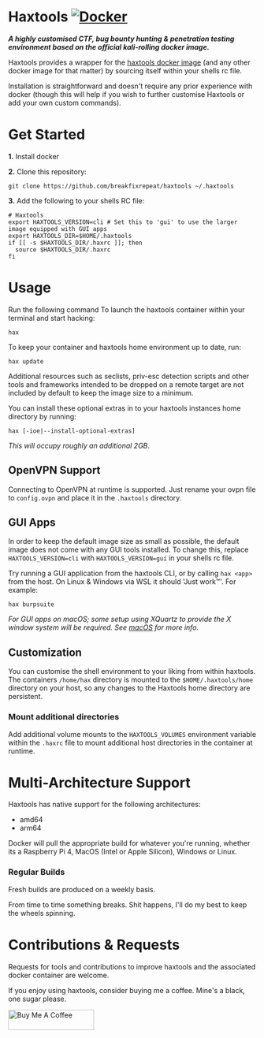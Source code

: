 # Haxtools [![Docker](https://github.com/breakfixrepeat/haxtools/actions/workflows/docker-ci.yml/badge.svg)](https://github.com/breakfixrepeat/haxtools/actions/workflows/docker-ci.yml)

***A highly customised CTF, bug bounty hunting & penetration testing environment based on the official kali-rolling docker image.***

Haxtools provides a wrapper for the [haxtools docker image](https://hub.docker.com/repository/docker/infosux/haxtools/general) (and any other docker image for that matter) by sourcing itself within your shells rc file.

Installation is straightforward and doesn't require any prior experience with docker (though this will help if you wish to further customise Haxtools or add your own custom commands).

# Get Started
**1.** Install docker

**2.** Clone this repository:
```
git clone https://github.com/breakfixrepeat/haxtools ~/.haxtools
```

**3.** Add the following to your shells RC file:
```
# Haxtools
export HAXTOOLS_VERSION=cli # Set this to 'gui' to use the larger image equipped with GUI apps
export HAXTOOLS_DIR=$HOME/.haxtools
if [[ -s $HAXTOOLS_DIR/.haxrc ]]; then
  source $HAXTOOLS_DIR/.haxrc
fi
```

# Usage

Run the following command To launch the haxtools container within your terminal and start hacking:

```
hax
```

To keep your container and haxtools home environment up to date, run:

```
hax update
```

Additional resources such as seclists, priv-esc detection scripts and other tools and frameworks intended to be dropped on a remote target are not included by default to keep the image size to a minimum.

You can install these optional extras in to your haxtools instances home directory by running:

```
hax [-ioe|--install-optional-extras]
```
*This will occupy roughly an additional 2GB*.

## OpenVPN Support

Connecting to OpenVPN at runtime is supported. Just rename your ovpn file to `config.ovpn` and place it in the `.haxtools` directory.

## GUI Apps

In order to keep the default image size as small as possible, the default image does not come with any GUI tools installed. To change this, replace `HAXTOOLS_VERSION=cli` with `HAXTOOLS_VERSION=gui` in your shells rc file.

Try running a GUI application from the haxtools CLI, or by calling `hax <app>` from the host. On Linux & Windows via WSL it should 'Just work™'. For example:

```
hax burpsuite
```

*For GUI apps on macOS; some setup using XQuartz to provide the X window system will be required. See [macOS](docs/macOS.md) for more info.*

## Customization

You can customise the shell environment to your liking from within haxtools. The containers `/home/hax` directory is mounted to the `$HOME/.haxtools/home` directory on your host, so any changes to the Haxtools home directory are persistent.

### Mount additional directories

Add additional volume mounts to the `HAXTOOLS_VOLUMES` environment variable within the `.haxrc` file to mount additional host directories in the container at runtime.


# Multi-Architecture Support

Haxtools has native support for the following architectures:

* amd64
* arm64

Docker will pull the appropriate build for whatever you're running, whether its a Raspberry Pi 4, MacOS (Intel or Apple Silicon), Windows or Linux.

### Regular Builds

Fresh builds are produced on a weekly basis.

From time to time something breaks. Shit happens, I'll do my best to keep the wheels spinning.


# Contributions & Requests

Requests for tools and contributions to improve haxtools and the associated docker container are welcome.

If you enjoy using haxtools, consider buying me a coffee. Mine's a black, one sugar please.

<a href="https://www.buymeacoffee.com/breakfixrepeat" target="_blank"><img src="https://cdn.buymeacoffee.com/buttons/default-orange.png" alt="Buy Me A Coffee" height="41" width="174"></a>

